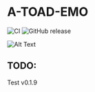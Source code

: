 # A-TOAD-EMO

![CI](https://github.com/BlancJH/A-Toad-Emo/actions/workflows/ci.yml/badge.svg)
![GitHub release](https://img.shields.io/github/v/tag/BlancJH/A-Toad-Emo)

![Alt Text](assets/images/a-toad-emo.png)

## TODO:
Test v0.1.9

